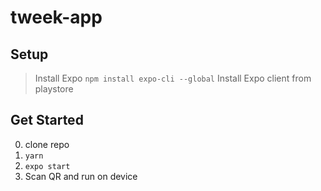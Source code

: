 # tweek-app

## Setup

> Install Expo `npm install expo-cli --global`
> Install Expo client from playstore

## Get Started

0. clone repo
1. `yarn`
2. `expo start`
3. Scan QR and run on device
